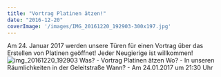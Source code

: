 ```yaml
---
title: "Vortrag Platinen ätzen!"
date: "2016-12-20"
coverImage: '/images/IMG_20161220_192903-300x197.jpg'
---
```


Am 24. Januar 2017 werden unsere Türen für einen Vortrag über das Erstellen von Platinen geöffnet! Jeder Neugierige ist willkommen!
![img_20161220_192903](/images/IMG_20161220_192903-300x197.jpg)
Was? - Vortrag Platinen ätzen Wo? - In unseren Räumlichkeiten in der Geleitstraße Wann? - Am 24.01.2017 um 21:30 Uhr
